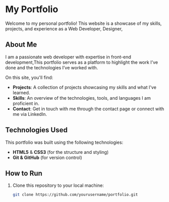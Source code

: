 # My Portfolio

Welcome to my personal portfolio! This website is a showcase of my skills, projects, and experience as a  Web Developer, Designer, 

## About Me

I am a passionate web developer with expertise in front-end development,This portfolio serves as a platform to highlight the work I’ve done and the technologies I’ve worked with. 

On this site, you'll find:

- **Projects**: A collection of projects showcasing my skills and what I've learned.
- **Skills**: An overview of the technologies, tools, and languages I am proficient in.
- **Contact**: Get in touch with me through the contact page or connect with me via LinkedIn.

## Technologies Used

This portfolio was built using the following technologies:

- **HTML5** & **CSS3** (for the structure and styling)
- **Git & GitHub** (for version control)

## How to Run

1. Clone this repository to your local machine:
   ```bash
   git clone https://github.com/yourusername/portfolio.git
